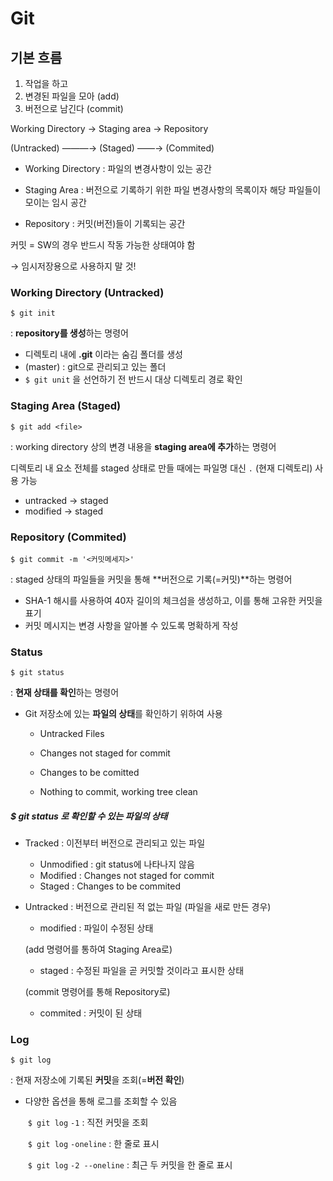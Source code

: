 # Git
## 기본 흐름 

1. 작업을 하고
2. 변경된 파일을 모아 (add) 
3. 버전으로 남긴다 (commit)



Working Directory → Staging area → Repository

(Untracked) ―――→ (Staged) ――→ (Commited)

- Working Directory : 파일의 변경사항이 있는 공간

- Staging Area : 버전으로 기록하기 위한 파일 변경사항의 목록이자 해당 파일들이 모이는 임시 공간

- Repository : 커밋(버전)들이 기록되는 공간



커밋 = SW의 경우 반드시 작동 가능한 상태여야 함

→ 임시저장용으로 사용하지 말 것!



### Working Directory (Untracked)

`$ git init`

: **repository를 생성**하는 명령어

- 디렉토리 내에 **.git** 이라는 숨김 폴더를 생성
- (master) : git으로 관리되고 있는 폴더
- `$ git unit` 을 선언하기 전 반드시 대상 디렉토리 경로 확인



### Staging Area (Staged)

`$ git add <file>`

: working directory 상의 변경 내용을 **staging area에 추가**하는 명령어 

디렉토리 내 요소 전체를 staged 상태로 만들 때에는 파일명 대신 `.` (현재 디렉토리) 사용 가능

- untracked → staged
- modified → staged



### Repository (Commited)

`$ git commit -m '<커밋메세지>'`

: staged 상태의 파일들을 커밋을 통해 **버전으로 기록(=커밋)**하는 명령어

- SHA-1 해시를 사용하여 40자 길이의 체크섬을 생성하고, 이를 통해 고유한 커밋을 표기
- 커밋 메시지는 변경 사항을 알아볼 수 있도록 명확하게 작성



### Status 

`$ git status`

: **현재 상태를 확인**하는 명령어 

- Git 저장소에 있는 **파일의 상태**를 확인하기 위하여 사용

  - Untracked Files

  - Changes not staged for commit

  - Changes to be comitted

  - Nothing to commit, working tree clean

    


##### $ git status 로 확인할 수 있는 파일의 상태 

- Tracked : 이전부터 버전으로 관리되고 있는 파일

  - Unmodified : git status에 나타나지 않음
  - Modified : Changes not staged for commit 
  - Staged : Changes to be commited

- Untracked : 버전으로 관리된 적 없는 파일 (파일을 새로 만든 경우)

  

  - modified : 파일이 수정된 상태 


  (add 명령어를 통하여 Staging Area로)

  - staged : 수정된 파일을 곧 커밋할 것이라고 표시한 상태 


  (commit 명령어를 통해 Repository로)

  - commited : 커밋이 된 상태




### Log

`$ git log` 

: 현재 저장소에 기록된 **커밋**을 조회(=**버전 확인**)

- 다양한 옵션을 통해 로그를 조회할 수 있음

  ​	`$ git log` `-1` : 직전 커밋을 조회 

  ​	`$ git log` `-oneline` : 한 줄로 표시

  ​	`$ git log` `-2 --oneline` : 최근 두 커밋을 한 줄로 표시